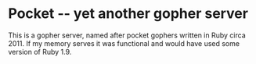 # Pocket -- yet another gopher server

This is a gopher server, named after pocket gophers written in Ruby
circa 2011. If my memory serves it was functional and would have used
some version of Ruby 1.9.
